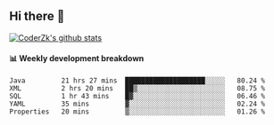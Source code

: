 ## Hi there 👋

[![CoderZk's github stats](https://github-readme-stats.vercel.app/api?username=zhoukuo123&show_icons=true&count_private=true)](https://github.com/anuraghazra/github-readme-stats)

#### :bar_chart: Weekly development breakdown

<!--START_SECTION:waka-->
```text
Java         21 hrs 27 mins  ████████████████████░░░░░   80.24 % 
XML          2 hrs 20 mins   ██▒░░░░░░░░░░░░░░░░░░░░░░   08.75 % 
SQL          1 hr 43 mins    █▓░░░░░░░░░░░░░░░░░░░░░░░   06.46 % 
YAML         35 mins         ▓░░░░░░░░░░░░░░░░░░░░░░░░   02.24 % 
Properties   20 mins         ▒░░░░░░░░░░░░░░░░░░░░░░░░   01.26 % 
```
<!--END_SECTION:waka-->
